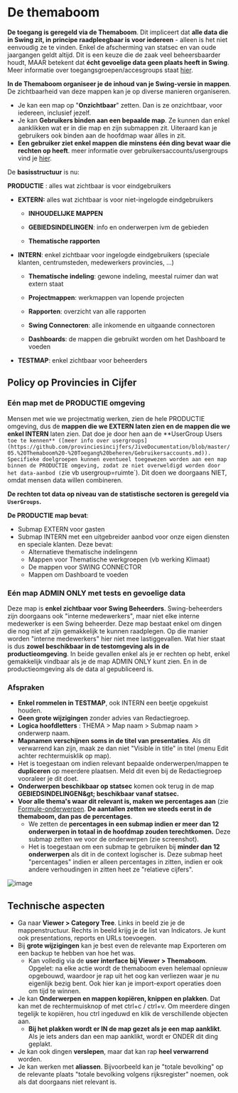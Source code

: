 # De themaboom

**De toegang is geregeld via de Themaboom**. Dit impliceert dat **alle data die in Swing zit, in principe raadpleegbaar is voor iedereen** - alleen is het niet eenvoudig ze te vinden. Enkel de afscherming van statsec en van oude jaargangen geldt altijd. Dit is een keuze die de zaak veel beheersbaarder houdt, MAAR betekent dat **écht gevoelige data geen plaats heeft in Swing**. Meer informatie over toegangsgroepen/accesgroups staat [hier](https://github.com/provinciesincijfers/JiveDocumentation/blob/master/05.%20Themaboom%20-%20Toegang%20beheren/Toegangsgroepen.md).

**In de Themaboom organiseer je de inhoud van je Swing-versie in mappen**. De zichtbaarheid van deze mappen kan je op diverse manieren organiseren.

- Je kan een map op &quot;**Onzichtbaar**&quot; zetten. Dan is ze onzichtbaar, voor iedereen, inclusief jezelf.
- Je kan **Gebruikers binden aan een bepaalde map**. Ze kunnen dan enkel aanklikken wat er in die map en zijn submappen zit. Uiteraard kan je gebruikers ook binden aan de hoofdmap waar álles in zit.
- **Een gebruiker ziet enkel mappen die minstens één ding bevat waar die rechten op heeft**. meer informatie over gebruikersaccounts/usergroups vind je [hier](https://github.com/provinciesincijfers/JiveDocumentation/blob/master/05.%20Themaboom%20-%20Toegang%20beheren/Gebruikersaccounts.md).

De **basisstructuur** is nu:

**PRODUCTIE** : alles wat zichtbaar is voor eindgebruikers

- **EXTERN:** alles wat zichtbaar is voor niet-ingelogde eindgebruikers

  - **INHOUDELIJKE MAPPEN**

  - **GEBIEDSINDELINGEN**: info en onderwerpen ivm de gebieden

  - **Thematische rapporten**

- **INTERN**: enkel zichtbaar voor ingelogde eindgebruikers (speciale klanten, centrumsteden, medewerkers provincies, …)

  - **Thematische indeling**: gewone indeling, meestal ruimer dan wat extern staat

  - **Projectmappen**: werkmappen van lopende projecten

  - **Rapporten**: overzicht van alle rapporten

  - **Swing Connectoren**: alle inkomende en uitgaande connectoren

  - **Dashboards**: de mappen die gebruikt worden om het Dashboard te voeden

- **TESTMAP**: enkel zichtbaar voor beheerders


## Policy op Provincies in Cijfer

### Eén map met de PRODUCTIE omgeving

Mensen met wie we projectmatig werken, zien de hele PRODUCTIE omgeving, dus de **mappen die we EXTERN laten zien en de mappen die we enkel INTERN** laten zien. Dat doe je door hen aan de **UserGroup Users` toe te kennen** ([meer info over usergroups](https://github.com/provinciesincijfers/JiveDocumentation/blob/master/05.%20Themaboom%20-%20Toegang%20beheren/Gebruikersaccounts.md)). Specifieke doelgroepen kunnen eventueel toegewezen worden aan een map binnen de PRODUCTIE omgeving, zodat ze niet overweldigd worden door het data-aanbod (`zie vb usergroup=ruimte`). Dit doen we doorgaans NIET, omdat mensen data willen combineren.

**De rechten tot data op niveau van de statistische sectoren is geregeld via `UserGroups`.**

**De PRODUCTIE map bevat**:

- Submap EXTERN voor gasten
- Submap INTERN met een uitgebreider aanbod voor onze eigen diensten en speciale klanten. Deze bevat:
  - Alternatieve thematische indelingenn
  - Mappen voor Thematische werkgroepen (vb werking Klimaat)
  - De mappen voor SWING CONNECTOR
  - Mappen om Dashboard te voeden

### Eén map ADMIN ONLY met tests en gevoelige data

Deze map is **enkel zichtbaar voor Swing Beheerders**. Swing-beheerders zijn doorgaans ook &quot;interne medewerkers&quot;, maar niet elke interne medewerker is een Swing beheerder.
 Deze map bestaat enkel om dingen die nog niet af zijn gemakkelijk te kunnen raadplegen. Op die manier worden &quot;interne medewerkers&quot; hier niet mee lastiggevallen.
 Wat hier staat is dus **zowel beschikbaar in de testomgeving als in de productieomgeving**. In beide gevallen enkel als je er rechten op hebt, enkel gemakkelijk vindbaar als je de map ADMIN ONLY kunt zien. En in de productieomgeving als de data al gepubliceerd is.

### Afspraken

- **Enkel rommelen in TESTMAP**, ook INTERN een beetje opgekuist houden.
- **Geen grote wijzigingen** zonder advies van Redactiegroep.
- **Logica hoofdletters** : THEMA > Map naam > Submap naam > onderwerp naam.
- **Mapnamen verschijnen soms in de titel van presentaties**. Als dit verwarrend kan zijn, maak ze dan niet &quot;Visible in title&quot; in titel (menu Edit achter rechtermuisklik op map).
- Het is toegestaan om indien relevant bepaalde onderwerpen/mappen te **dupliceren** op meerdere plaatsen. Meld dit even bij de Redactiegroep vooraleer je dit doet.
- **Onderwerpen beschikbaar op statsec** komen ook terug in de map **GEBIEDSINDELINGEN\&gt; beschikbaar vanaf statsec.**
- **Voor alle thema&#39;s waar dit relevant is, maken we percentages aan** (zie [Formule-onderwerpen](https://github.com/provinciesincijfers/JiveDocumentation/blob/master/04.%20Data%20inlezen/Formule-onderwerpen.md). **De aantallen zetten we steeds eerst in de themaboom, dan pas de percentages**.
  - We zetten de **percentages in een submap indien er meer dan 12 onderwerpen in totaal in de hoofdmap zouden terechtkomen.** Deze submap zetten we voor de onderwerpen (zie screenshot).
  - Het is toegestaan om een submap te gebruiken bij **minder dan 12 onderwerpen** als dit in de context logischer is. Deze submap heet &quot;percentages&quot; indien er alleen percentages in zitten, indien er ook andere verhoudingen in zitten heet ze &quot;relatieve cijfers&quot;.

![image](https://user-images.githubusercontent.com/77432663/113412092-aca93280-93b7-11eb-84a4-141589ed23b9.png)


## Technische aspecten

- Ga naar **Viewer > Category Tree**. Links in beeld zie je de mappenstructuur. Rechts in beeld krijg je de list van Indicators. Je kunt ook presentations, reports en URLs toevoegen.
- Bij **grote wijzigingen** kan je best even de relevante map Exporteren om een backup te hebben van hoe het was.
  - Kan volledig via de **user interface bij Viewer > Themaboom**. Opgelet: na elke actie wordt de themaboom even helemaal opnieuw opgebouwd, waardoor je rap uit het oog kan verliezen waar je nu eigenlijk bezig bent. Ook hier kan je import-export operaties doen om tijd te winnen.
- Je kan **Onderwerpen en mappen kopiëren, knippen en plakken**. Dat kan met de rechtermuisknop of met ctrl+c / ctrl+v. Om meerdere dingen tegelijk te kopiëren, hou ctrl ingeduwd en klik de verschillende objecten aan.
  - **Bij het plakken wordt er IN de map gezet als je een map aanklikt**. Als je iets anders dan een map aanklikt, wordt er ONDER dit ding geplakt.
- Je kan ook dingen **verslepen**, maar dat kan rap **heel verwarrend** worden.
- Je kan werken met **aliassen**. Bijvoorbeeld kan je &quot;totale bevolking&quot; op de relevante plaats &quot;totale bevolking volgens rijksregister&quot; noemen, ook als dat doorgaans niet relevant is.
